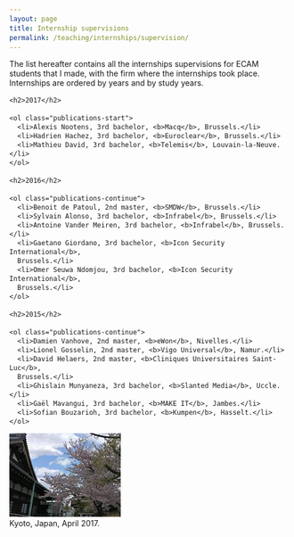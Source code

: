 ```yaml
---
layout: page
title: Internship supervisions
permalink: /teaching/internships/supervision/
---
```


<div class="page-col-wrapper">
  <div class="page-col page-col-1">
    <p>The list hereafter contains all the internships supervisions for ECAM
    students that I made, with the firm where the internships took place. 
    Internships are ordered by years and by study years.</p>
    
    <h2>2017</h2>

    <ol class="publications-start">
      <li>Alexis Nootens, 3rd bachelor, <b>Macq</b>, Brussels.</li>
      <li>Hadrien Hachez, 3rd bachelor, <b>Euroclear</b>, Brussels.</li>
      <li>Mathieu David, 3rd bachelor, <b>Telemis</b>, Louvain-la-Neuve.</li>
    </ol>

    <h2>2016</h2>

    <ol class="publications-continue">
      <li>Benoit de Patoul, 2nd master, <b>SMDW</b>, Brussels.</li>
      <li>Sylvain Alonso, 3rd bachelor, <b>Infrabel</b>, Brussels.</li>
      <li>Antoine Vander Meiren, 3rd bachelor, <b>Infrabel</b>, Brussels.</li>
      <li>Gaetano Giordano, 3rd bachelor, <b>Icon Security International</b>,
      Brussels.</li>
      <li>Omer Seuwa Ndomjou, 3rd bachelor, <b>Icon Security International</b>,
      Brussels.</li>
    </ol>

    <h2>2015</h2>

    <ol class="publications-continue">
      <li>Damien Vanhove, 2nd master, <b>eWon</b>, Nivelles.</li>
      <li>Lionel Gosselin, 2nd master, <b>Vigo Universal</b>, Namur.</li>
      <li>David Helaers, 2nd master, <b>Cliniques Universitaires Saint-Luc</b>,
      Brussels.</li>
      <li>Ghislain Munyaneza, 3rd bachelor, <b>Slanted Media</b>, Uccle.</li>
      <li>Gaël Mavangui, 3rd bachelor, <b>MAKE IT</b>, Jambes.</li>
      <li>Sofian Bouzarioh, 3rd bachelor, <b>Kumpen</b>, Hasselt.</li>
    </ol>
  </div>
  <div class="page-col page-col-2">
    <p><img src="/images/kyoto.jpg" alt="Kyoto, Japan, April 2017."
    width="200" height="150" /><br />Kyoto, Japan, April 2017.</p>
  </div>
</div>
